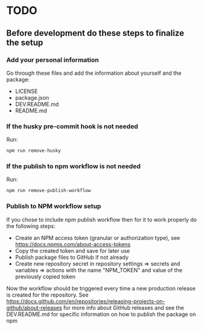 # TODO

## Before development do these steps to finalize the setup

### Add your personal information

Go through these files and add the information about yourself and the package:

- LICENSE
- package.json
- DEV.README.md
- README.md

### If the husky pre-commit hook is not needed

Run:

```bash
npm run remove-husky
```

### If the publish to npm workflow is not needed

Run:

```bash
npm run remove-publish-workflow
```

### Publish to NPM workflow setup

If you chose to include npm publish workflow then for it to work properly do the following steps:

- Create an NPM access token (granular or authorization type), see <https://docs.npmjs.com/about-access-tokens>
- Copy the created token and save for later use
- Publish package files to GitHub if not already
- Create new repository secret in repository settings => secrets and variables => actions with the name "NPM_TOKEN" and value of the previously copied token

Now the workflow should be triggered every time a new production release is created
for the repository. See <https://docs.github.com/en/repositories/releasing-projects-on-github/about-releases> for more info about GitHub releases and
see the DEV.README.md for specific information on how to publish the package on npm
